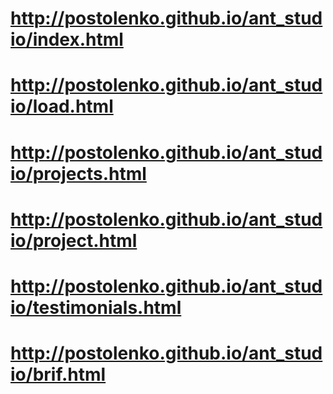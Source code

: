 # http://postolenko.github.io/ant_studio/index.html
# http://postolenko.github.io/ant_studio/load.html
# http://postolenko.github.io/ant_studio/projects.html
# http://postolenko.github.io/ant_studio/project.html
# http://postolenko.github.io/ant_studio/testimonials.html
# http://postolenko.github.io/ant_studio/brif.html